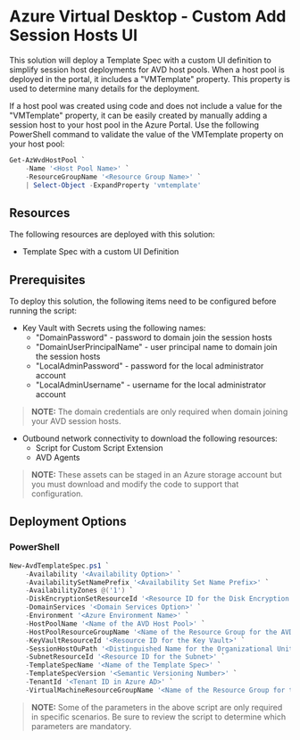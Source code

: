 # Azure Virtual Desktop - Custom Add Session Hosts UI

This solution will deploy a Template Spec with a custom UI definition to simplify session host deployments for AVD host pools. When a host pool is deployed in the portal, it includes a "VMTemplate" property. This property is used to determine many details for the deployment.

If a host pool was created using code and does not include a value for the "VMTemplate" property, it can be easily created by manually adding a session host to your host pool in the Azure Portal. Use the following PowerShell command to validate the value of the VMTemplate property on your host pool:

```powershell
Get-AzWvdHostPool `
    -Name '<Host Pool Name>' `
    -ResourceGroupName '<Resource Group Name>' `
    | Select-Object -ExpandProperty 'vmtemplate'
```

## Resources

The following resources are deployed with this solution:

- Template Spec with a custom UI Definition

## Prerequisites

To deploy this solution, the following items need to be configured before running the script:

- Key Vault with Secrets using the following names:
  - "DomainPassword" - password to domain join the session hosts
  - "DomainUserPrincipalName" - user principal name to domain join the session hosts
  - "LocalAdminPassword" - password for the local administrator account
  - "LocalAdminUsername" - username for the local administrator account

> **NOTE:** The domain credentials are only required when domain joining your AVD session hosts.

- Outbound network connectivity to download the following resources:
  - Script for Custom Script Extension
  - AVD Agents

> **NOTE:** These assets can be staged in an Azure storage account but you must download and modify the code to support that configuration.

## Deployment Options

### PowerShell

````powershell
New-AvdTemplateSpec.ps1 `
    -Availability '<Availability Option>' `
    -AvailabilitySetNamePrefix '<Availability Set Name Prefix>' `
    -AvailabilityZones @('1') `
    -DiskEncryptionSetResourceId '<Resource ID for the Disk Encryption Set>' `
    -DomainServices '<Domain Services Option>' `
    -Environment '<Azure Environment Name>' `
    -HostPoolName '<Name of the AVD Host Pool>' `
    -HostPoolResourceGroupName '<Name of the Resource Group for the AVD Host Pool>' `
    -KeyVaultResourceId '<Resource ID for the Key Vault>' `
    -SessionHostOuPath '<Distinguished Name for the Organizational Unit in AD DS>' `
    -SubnetResourceId '<Resource ID for the Subnet>' `
    -TemplateSpecName '<Name of the Template Spec>' `
    -TemplateSpecVersion '<Semantic Versioning Number>' `
    -TenantId '<Tenant ID in Azure AD>' `
    -VirtualMachineResourceGroupName '<Name of the Resource Group for the Virtual Machines>'
````

> **NOTE:** Some of the parameters in the above script are only required in specific scenarios.  Be sure to review the script to determine which parameters are mandatory.
